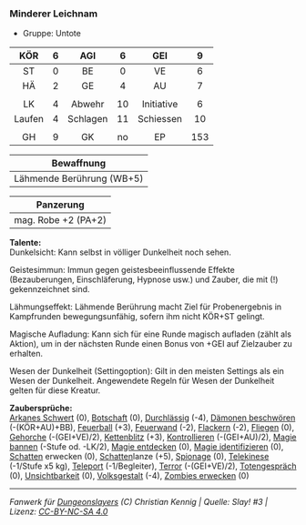 ### Minderer Leichnam

- Gruppe: Untote

|  KÖR   |  6  |   AGI    |  6  |    GEI     |  9  |
| :----: | :-: | :------: | :-: | :--------: | :-: |
|   ST   |  0  |    BE    |  0  |     VE     |  6  |
|   HÄ   |  2  |    GE    |  4  |     AU     |  7  |
|        |     |          |     |            |     |
|   LK   |  4  |  Abwehr  | 10  | Initiative |  6  |
| Laufen |  4  | Schlagen | 11  | Schiessen  | 10  |
|        |     |          |     |            |     |
|   GH   |  9  |    GK    | no  |     EP     | 153 |

|        Bewaffnung         |
| :-----------------------: |
| Lähmende Berührung (WB+5) |

|      Panzerung      |
| :-----------------: |
| mag. Robe +2 (PA+2) |

**Talente:**  
Dunkelsicht: Kann selbst in völliger Dunkelheit noch sehen.

Geistesimmun: Immun gegen geistesbeeinflussende Effekte (Bezauberungen, Einschläferung, Hypnose usw.) und Zauber, die mit (!) gekennzeichnet sind.

Lähmungseffekt: Lähmende Berührung macht Ziel für Probenergebnis in Kampfrunden bewegungsunfähig, sofern ihm nicht KÖR+ST gelingt.

Magische Aufladung: Kann sich für eine Runde magisch aufladen (zählt als Aktion), um in der nächsten Runde einen Bonus von +GEI auf Zielzauber zu erhalten.

Wesen der Dunkelheit (Settingoption): Gilt in den meisten Settings als ein Wesen der Dunkelheit. Angewendete Regeln für Wesen der Dunkelheit gelten für diese Kreatur.

**Zaubersprüche:**  
[Arkanes Schwert](/grw/zauber/arkanes-schwert.md) (0), [Botschaft](/grw/zauber/botschaft.md) (0), [Durchlässig](/grw/zauber/durchlaessig.md) (-4), [Dämonen beschwören](/grw/zauber/daemonen-beschwoeren.md) (-(KÖR+AU)+BB), [Feuerball](/grw/zauber/feuerball.md) (+3), [Feuerwand](/grw/zauber/feuerwand.md) (-2), [Flackern](/grw/zauber/flackern.md) (-2), [Fliegen](/grw/zauber/fliegen.md) (0), [Gehorche](/grw/zauber/gehorche.md) (-(GEI+VE)/2), [Kettenblitz](/grw/zauber/kettenblitz.md) (+3), [Kontrollieren](/grw/zauber/kontrollieren.md) (-(GEI+AU)/2), [Magie bannen](/grw/zauber/magie-bannen.md) (-Stufe od. -LK/2), [Magie entdecken](/grw/zauber/magie-entdecken.md) (0), [Magie identifizieren](/grw/zauber/magie-identifizieren.md) (0), [Schatten](/grw/zauber/schatten.md) erwecken (0), [Schatten](/grw/zauber/schatten.md)lanze (+5), [Spionage](/grw/zauber/spionage.md) (0), [Telekinese](/grw/zauber/telekinese.md) (-1/Stufe x5 kg), [Teleport](/grw/zauber/teleport.md) (-1/Begleiter), [Terror](/grw/zauber/terror.md) (-(GEI+VE)/2), [Totengespräch](/grw/zauber/totengespraech.md) (0), [Unsichtbarkeit](/grw/zauber/unsichtbarkeit.md) (0), [Volksgestalt](/grw/zauber/volksgestalt.md) (-4), [Zombies erwecken](/grw/zauber/zombies-erwecken.md) (0)

---

_Fanwerk für [Dungeonslayers](https://www.dungeonslayers.net/) (C) Christian Kennig | Quelle: Slay! #3 | Lizenz: [CC-BY-NC-SA 4.0](https://creativecommons.org/licenses/by-nc-sa/4.0/deed.de)_
